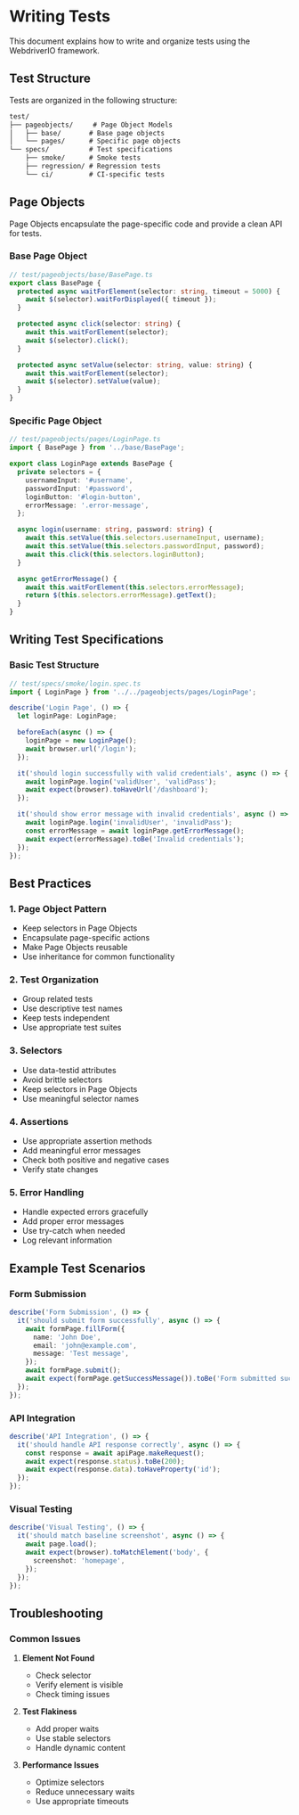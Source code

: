 # Writing Tests

This document explains how to write and organize tests using the WebdriverIO framework.

## Test Structure

Tests are organized in the following structure:

```txt
test/
├── pageobjects/     # Page Object Models
│   ├── base/       # Base page objects
│   └── pages/      # Specific page objects
└── specs/          # Test specifications
    ├── smoke/      # Smoke tests
    ├── regression/ # Regression tests
    └── ci/         # CI-specific tests
```

## Page Objects

Page Objects encapsulate the page-specific code and provide a clean API for tests.

### Base Page Object

```typescript
// test/pageobjects/base/BasePage.ts
export class BasePage {
  protected async waitForElement(selector: string, timeout = 5000) {
    await $(selector).waitForDisplayed({ timeout });
  }

  protected async click(selector: string) {
    await this.waitForElement(selector);
    await $(selector).click();
  }

  protected async setValue(selector: string, value: string) {
    await this.waitForElement(selector);
    await $(selector).setValue(value);
  }
}
```

### Specific Page Object

```typescript
// test/pageobjects/pages/LoginPage.ts
import { BasePage } from '../base/BasePage';

export class LoginPage extends BasePage {
  private selectors = {
    usernameInput: '#username',
    passwordInput: '#password',
    loginButton: '#login-button',
    errorMessage: '.error-message',
  };

  async login(username: string, password: string) {
    await this.setValue(this.selectors.usernameInput, username);
    await this.setValue(this.selectors.passwordInput, password);
    await this.click(this.selectors.loginButton);
  }

  async getErrorMessage() {
    await this.waitForElement(this.selectors.errorMessage);
    return $(this.selectors.errorMessage).getText();
  }
}
```

## Writing Test Specifications

### Basic Test Structure

```typescript
// test/specs/smoke/login.spec.ts
import { LoginPage } from '../../pageobjects/pages/LoginPage';

describe('Login Page', () => {
  let loginPage: LoginPage;

  beforeEach(async () => {
    loginPage = new LoginPage();
    await browser.url('/login');
  });

  it('should login successfully with valid credentials', async () => {
    await loginPage.login('validUser', 'validPass');
    await expect(browser).toHaveUrl('/dashboard');
  });

  it('should show error message with invalid credentials', async () => {
    await loginPage.login('invalidUser', 'invalidPass');
    const errorMessage = await loginPage.getErrorMessage();
    await expect(errorMessage).toBe('Invalid credentials');
  });
});
```

## Best Practices

### 1. Page Object Pattern

- Keep selectors in Page Objects
- Encapsulate page-specific actions
- Make Page Objects reusable
- Use inheritance for common functionality

### 2. Test Organization

- Group related tests
- Use descriptive test names
- Keep tests independent
- Use appropriate test suites

### 3. Selectors

- Use data-testid attributes
- Avoid brittle selectors
- Keep selectors in Page Objects
- Use meaningful selector names

### 4. Assertions

- Use appropriate assertion methods
- Add meaningful error messages
- Check both positive and negative cases
- Verify state changes

### 5. Error Handling

- Handle expected errors gracefully
- Add proper error messages
- Use try-catch when needed
- Log relevant information

## Example Test Scenarios

### Form Submission

```typescript
describe('Form Submission', () => {
  it('should submit form successfully', async () => {
    await formPage.fillForm({
      name: 'John Doe',
      email: 'john@example.com',
      message: 'Test message',
    });
    await formPage.submit();
    await expect(formPage.getSuccessMessage()).toBe('Form submitted successfully');
  });
});
```

### API Integration

```typescript
describe('API Integration', () => {
  it('should handle API response correctly', async () => {
    const response = await apiPage.makeRequest();
    await expect(response.status).toBe(200);
    await expect(response.data).toHaveProperty('id');
  });
});
```

### Visual Testing

```typescript
describe('Visual Testing', () => {
  it('should match baseline screenshot', async () => {
    await page.load();
    await expect(browser).toMatchElement('body', {
      screenshot: 'homepage',
    });
  });
});
```

## Troubleshooting

### Common Issues

1. **Element Not Found**

   - Check selector
   - Verify element is visible
   - Check timing issues

2. **Test Flakiness**

   - Add proper waits
   - Use stable selectors
   - Handle dynamic content

3. **Performance Issues**
   - Optimize selectors
   - Reduce unnecessary waits
   - Use appropriate timeouts
